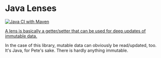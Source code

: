 # Java Lenses

[![Java CI with Maven](https://github.com/gerdreiss/java-optics/actions/workflows/maven.yml/badge.svg)](https://github.com/gerdreiss/java-optics/actions/workflows/maven.yml)

[A lens is basically a getter/setter that can be used for deep updates of immutable data.](http://davids-code.blogspot.de/2014/02/immutable-domain-and-lenses-in-java-8.html)

In the case of this library, mutable data can obviously be read/updated, too. It's Java, for Pete's sake. There is hardly anything immutable.

